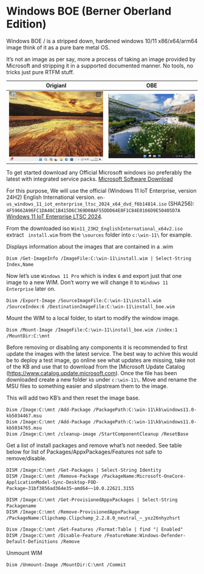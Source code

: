 # Windows BOE (Berner Oberland Edition)

Windows BOE / is a stripped down, hardened windows 10/11 x86/x64/arm64 image think of it as a pure bare metal OS.

It’s not an image as per say, more a process of taking an image provided by Microsoft and stripping it in a supported documented manner. No tools, no tricks just pure RTFM stuff.

| Origianl | OBE |
| ------------- | ------------- |
| ![](https://raw.githubusercontent.com/nitr8/obe/main/images/win-11-orig.png) | ![](https://raw.githubusercontent.com/nitr8/obe/main/images/win-11-obe.png) |

To get started download any Official Microsoft windows iso preferably the latest with integrated service packs. [Microsoft Software Download](https://www.microsoft.com/software-download/windows11)

For this purpose, We will use the official (Windows 11 IoT Enterprise, version 24H2) English International version. `en-us_windows_11_iot_enterprise_ltsc_2024_x64_dvd_f6b14814.iso` (SHA256): `4F59662A96FC1DA48C1B415D6C369D08AF55DDD64E8F1C84E0166D9E50405D7A`
[Windows 11 IoT Enterprise LTSC 2024](https://learn.microsoft.com/en-us/windows/iot/iot-enterprise/whats-new/windows-11-iot-enterprise-ltsc-2024).

From the downloaded iso `Win11_23H2_EnglishInternational_x64v2.iso` extract ` install.wim` from the `\sources` folder into `c:\win-11\` for example.

Displays information about the images that are contained in a .wim
```
Dism /Get-ImageInfo /ImageFile:C:\win-11\install.wim | Select-String Index,Name
```

Now let’s use `Windows 11 Pro` which is index `6` and export just that one image to a new WIM. Don’t worry we will change it to `Windows 11 Enterprise` later on.

```
Dism /Export-Image /SourceImageFile:C:\win-11\install.wim /SourceIndex:6 /DestinationImageFile:C:\win-11\install_boe.wim
```

Mount the WIM to a local folder, to start to modify the window image.
```
Dism /Mount-Image /ImageFile:C:\win-11\install_boe.wim /index:1 /MountDir:C:\mnt
```

Before removing or disabling any components it is recommended to first update the images with the latest service. The best way to achive this would be to deploy a test image, go online see what updates are missing, take not of the KB and use that to download from the [Microsoft Update Catalog (https://www.catalog.update.microsoft.com). Once the file has been downloaded create a new folder `kb` under `c:\win-11\`. Move and rename the MSU files to something easier and slipstream them to the image. 

This will add two KB’s and then reset the image base.
```
Dism /Image:C:\mnt /Add-Package /PackagePath:C:\win-11\kb\windows11.0-kb5034467.msu
Dism /Image:C:\mnt /Add-Package /PackagePath:C:\win-11\kb\windows11.0-kb5034765.msu
Dism /Image:C:\mnt /cleanup-image /StartComponentCleanup /ResetBase
```

Get a list of install packages and remove what’s not needed. See table below for list of Packages/AppxPackages/Features not safe to remove/disable.
```
DISM /Image:C:\mnt /Get-Packages | Select-String Identity
DISM /Image:C:\mnt /Remove-Package /PackageName:Microsoft-OneCore-ApplicationModel-Sync-Desktop-FOD-Package~31bf3856ad364e35~amd64~~10.0.22621.3155
```

```
DISM /Image:C:\mnt /Get-ProvisionedAppxPackages | Select-String Packagename
DISM /Image:C:\mnt /Remove-ProvisionedAppxPackage /PackageName:Clipchamp.Clipchamp_2.2.8.0_neutral_~_yxz26nhyzhsrt
```

```
Dism /Image:C:\mnt /Get-Features /Format:Table | find "| Enabled"
DISM /Image:C:\mnt /Disable-Feature /FeatureName:Windows-Defender-Default-Definitions /Remove
```

Unmount WIM
```
Dism /Unmount-Image /MountDir:C:\mnt /Commit
```
